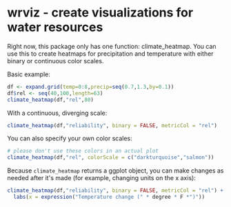 # wrviz - create visualizations for water resources

Right now, this package only has one function: climate_heatmap. You can use this to create heatmaps for precipitation and temperature with either binary or continuous color scales.

Basic example:
```r
df <- expand.grid(temp=0:8,precip=seq(0.7,1.3,by=0.1))
df$rel <- seq(40,100,length=63)
climate_heatmap(df,"rel",80)
```

With a continuous, diverging scale:
```r
climate_heatmap(df,"reliability", binary = FALSE, metricCol = "rel")
```
You can also specify your own color scales:
```r
# please don't use these colors in an actual plot
climate_heatmap(df,"rel", colorScale = c("darkturquoise","salmon"))
```
Because `climate_heatmap` returns a ggplot object, you can make changes as needed after it's made (for example, changing units on the x axis):
```r
climate_heatmap(df,"reliability", binary = FALSE, metricCol = "rel") + 
  labs(x = expression("Temperature change (" * degree * F *")"))
```

